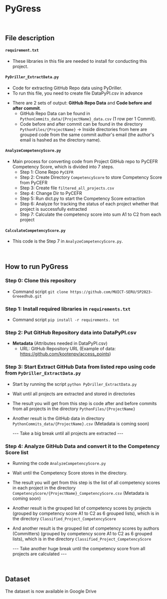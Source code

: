 # PyGress
<br />

## File description 
#### ```requirement.txt```
- These libraries in this file are needed to install for conducting this project.  

#### ```PyDriller_ExtractData.py```
- Code for extracting GitHub Repo data using PyDriller.
- To run this file, you need to create file DataPyPI.csv in advance
* There are 2 sets of output: **GitHub Repo Data** and **Code before and after commit**.
  * GitHub Repo Data can be found in ```PythonCommits_data/{ProjectName}_data.csv``` (1 row per 1 Commit).
  * Code before and after commit can be found in the directory ```PythonFiles/{ProjectName}``` -> Inside directories from here are grouped code from the same commit author's email (the author's email is hashed as the directory name). 

#### ```AnalyzeCompetencyScore.py```
* Main process for converting code from Project GitHub repo to PyCEFR Competency Score, which is divided into 7 steps.
    * Step 1: Clone Repo ```PyCEFR```
    * Step 2: Create Directory ```CompetencyScore``` to store Competency Score from PyCEFR
    * Step 3: Create file ```filtered_all_projects.csv```
    * Step 4: Change Dir to PyCEFR
    * Step 5: Run dict.py to start the Competency Score extraction
    * Step 6: Analyze for tracking the status of each project whether that project is successfully extracted
    * Step 7: Calculate the competency score into sum A1 to C2 from each project

 #### ```CalculateCompetencyScore.py```
 * This code is the Step 7 in ```AnalyzeCompetencyScore.py```.
       
<br />

## How to run PyGress
### Step 0: Clone this repository
- Command script ```git clone https://github.com/MUICT-SERU/SP2023-Greeedhub.git```

### Step 1: Install required libraries in ```requirements.txt```
- Command script ```pip install -r requirements. txt```

### Step 2: Put GitHub Repository data into DataPyPI.csv
- **Metadata** (Attributes needed in DataPyPI.csv)
  - URL: GitHub Repository URL (Example of data: https://github.com/kootenpv/access_points)
    
### Step 3: Start Extract GitHub Data from listed repo using code from ```PyDriller_ExtractData.py```
- Start by running the script ```python PyDriller_ExtractData.py```
- Wait until all projects are extracted and stored in directories
- The result you will get from this step is code after and before commits from all projects in the directory ```PythonFiles/{ProjectName}```
- Another result is the GitHub data in directory ```PythonCommits_data/{ProjectName}.csv``` (Metadata is coming soon) 

  --- Take a big break until all projects are extracted ---

### Step 4: Analyze GitHub Data and convert it to the Competency Score list
- Running the code ```AnalyzeCompetencyScore.py```
- Wait until the Competency Score stores in the directory.
- The result you will get from this step is the list of all competency scores in each project in the directory ```CompetencyScore/{ProjectName}_CompetencyScore.csv``` (Metadata is coming soon) 
- Another result is the grouped list of competency scores by projects (grouped by competency score A1 to C2 as 6 grouped lists), which is in the directory ```Classified_Project_CompetencyScore```
- And another result is the grouped list of competency scores by authors (Committers) (grouped by competency score A1 to C2 as 6 grouped lists), which is in the directory ```Classified_Project_CompetencyScore```
  
  --- Take another huge break until the competency score from all projects are calculated ---  
<br />

## Dataset
The dataset is now available in Google Drive 
